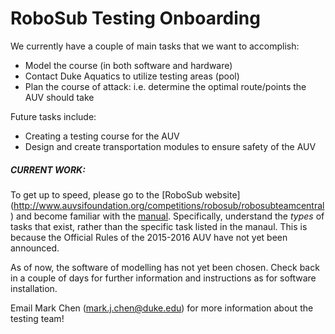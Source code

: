 RoboSub Testing Onboarding
====================

We currently have a couple of main tasks that we want to accomplish:
* Model the course (in both software and hardware)
* Contact Duke Aquatics to utilize testing areas (pool)
* Plan the course of attack: i.e. determine the optimal route/points the AUV should take

Future tasks include:
* Creating a testing course for the AUV
* Design and create transportation modules to ensure safety of the AUV


##### CURRENT WORK:

To get up to speed, please go to the [RoboSub website] (http://www.auvsifoundation.org/competitions/robosub/robosubteamcentral) and become familiar with the [manual](http://higherlogicdownload.s3.amazonaws.com/AUVSI/fb9a8da0-2ac8-42d1-a11e-d58c1e158347/UploadedFiles/RoboSub%20Competition%20Official%20Rules%20and%20Mission%20-%202015.pdf).  Specifically, understand the *types* of tasks that exist, rather than the specific task listed in the manaul.  This is because the Official Rules of the 2015-2016 AUV have not yet been announced.

As of now, the software of modelling has not yet been chosen.  Check back in a couple of days for further information and instructions as for software installation.

Email Mark Chen (mark.j.chen@duke.edu) for more information about the testing team!
